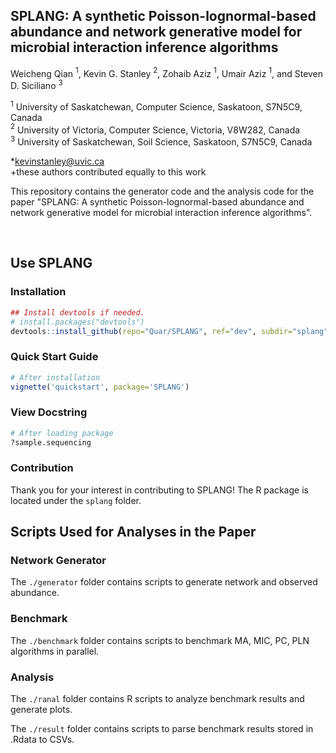 ## SPLANG: A synthetic Poisson-lognormal-based abundance and network generative model for microbial interaction inference algorithms

Weicheng Qian $^{1}$, Kevin G. Stanley $^{2}$, Zohaib Aziz $^{1}$, Umair Aziz $^{1}$, and Steven D. Siciliano $^{3}$

$^{1}$ University of Saskatchewan, Computer Science, Saskatoon, S7N5C9, Canada  
$^{2}$ University of Victoria, Computer Science, Victoria, V8W282, Canada  
$^{3}$ University of Saskatchewan, Soil Science, Saskatoon, S7N5C9, Canada  

\*kevinstanley@uvic.ca  
\+these authors contributed equally to this work  

This repository contains the generator code and the analysis code for the paper "SPLANG: A synthetic Poisson-lognormal-based abundance and network generative model for microbial interaction inference algorithms".

<br/>

## Use SPLANG

### Installation

```R
## Install devtools if needed.
# install.packages("devtools")
devtools::install_github(repo="Quar/SPLANG", ref="dev", subdir="splang", build_vignettes=TRUE)
```

### Quick Start Guide

```R
# After installation
vignette('quickstart', package='SPLANG')
```

### View Docstring

```R
# After loading package
?sample.sequencing
```

### Contribution

Thank you for your interest in contributing to SPLANG! The R package is located
under the `splang` folder.


## Scripts Used for Analyses in the Paper

### Network Generator

The `./generator` folder contains scripts to generate network and observed abundance.

### Benchmark

The `./benchmark` folder contains scripts to benchmark MA, MIC, PC, PLN algorithms in parallel.


### Analysis

The `./ranal` folder contains R scripts to analyze benchmark results and generate plots.

The `./result` folder contains scripts to parse benchmark results stored in .Rdata to CSVs.

